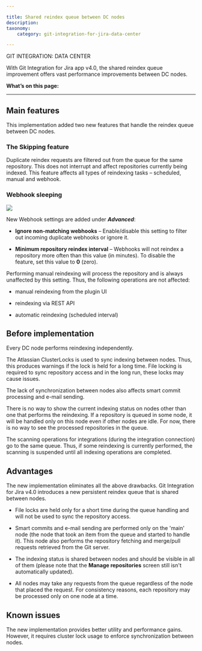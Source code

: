 ```yaml
---

title: Shared reindex queue between DC nodes
description:
taxonomy:
    category: git-integration-for-jira-data-center

---
```


GIT INTEGRATION: DATA CENTER

With Git Integration for Jira app v4.0, the shared reindex queue improvement offers vast performance improvements between DC nodes.

**What’s on this page:**

* * *

## Main features

This implementation added two new features that handle the reindex queue between DC nodes.

### The Skipping feature

Duplicate reindex requests are filtered out from the queue for the same repository. This does not interrupt and affect repositories currently being indexed. This feature affects all types of reindexing tasks – scheduled, manual and webhook.

### Webhook sleeping

![](https://bigbrassband.atlassian.net/wiki/download/thumbnails/2018803716/gitserver-webhooks-new-feature.png?version=1&modificationDate=1638882019096&cacheVersion=1&api=v2&width=680&height=250)

New Webhook settings are added under _**Advanced**_:

*   **Ignore non-matching webhooks** – Enable/disable this setting to filter out incoming duplicate webhooks or ignore it.

*   **Minimum repository reindex interval** – Webhooks will not reindex a repository more often than this value (in minutes). To disable the feature, set this value to **0** (zero).


Performing manual reindexing will process the repository and is always unaffected by this setting. Thus, the following operations are not affected:

*   manual reindexing from the plugin UI

*   reindexing via REST API

*   automatic reindexing (scheduled interval)


## Before implementation

Every DC node performs reindexing independently.

The Atlassian ClusterLocks is used to sync indexing between nodes. Thus, this produces warnings if the lock is held for a long time. File locking is required to sync repository access and in the long run, these locks may cause issues.

The lack of synchronization between nodes also affects smart commit processing and e-mail sending.

There is no way to show the current indexing status on nodes other than one that performs the reindexing. If a repository is queued in some node, it will be handled only on this node even if other nodes are idle. For now, there is no way to see the processed repositories in the queue.

The scanning operations for integrations (during the integration connection) go to the same queue. Thus, if some reindexing is currently performed, the scanning is suspended until all indexing operations are completed.

## Advantages

The new implementation eliminates all the above drawbacks. Git Integration for Jira v4.0 introduces a new persistent reindex queue that is shared between nodes.

*   File locks are held only for a short time during the queue handling and will not be used to sync the repository access.

*   Smart commits and e-mail sending are performed only on the 'main' node (the node that took an item from the queue and started to handle it). This node also performs the repository fetching and merge/pull requests retrieved from the Git server.

*   The indexing status is shared between nodes and should be visible in all of them (please note that the **Manage repositories** screen still isn't automatically updated).

*   All nodes may take any requests from the queue regardless of the node that placed the request. For consistency reasons, each repository may be processed only on one node at a time.


## Known issues

The new implementation provides better utility and performance gains. However, it requires cluster lock usage to enforce synchronization between nodes.
